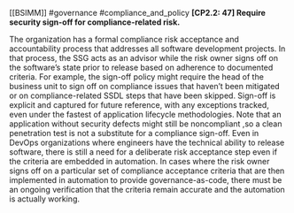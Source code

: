 [[BSIMM]] #governance #compliance_and_policy
**[CP2.2: 47] Require security sign-off for compliance-related risk.**


The organization has a formal compliance risk acceptance and accountability process that addresses all software development projects. In that process, the SSG acts as an advisor while the risk owner signs off on the software’s state prior to release based on adherence to documented criteria. For example, the sign-off policy might require the head of the business unit to sign off on compliance issues that haven’t been mitigated or on compliance-related SSDL steps that have been skipped. Sign-off is explicit and captured for future reference, with any exceptions tracked, even under the fastest of application lifecycle methodologies. Note that an application without security defects might still be noncompliant ,so a clean penetration test is not a substitute for a compliance sign-off. Even in DevOps organizations where engineers have the technical ability to release software, there is still a need for a deliberate risk acceptance step even if the criteria are embedded in automation. In cases where the risk owner signs off on a particular set of compliance acceptance criteria that are then implemented in automation to provide governance-as-code, there must be an ongoing verification that the criteria remain accurate and the automation is actually working.


